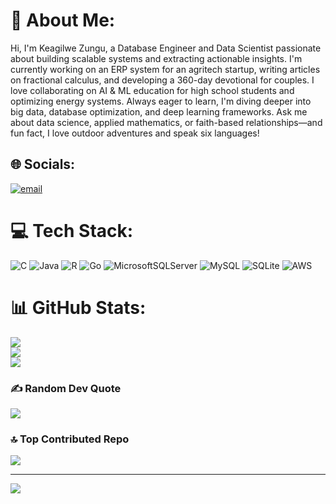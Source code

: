 # 💫 About Me:
Hi, I'm Keagilwe Zungu, a Database Engineer and Data Scientist passionate about building scalable systems and extracting actionable insights. I'm currently working on an ERP system for an agritech startup, writing articles on fractional calculus, and developing a 360-day devotional for couples. I love collaborating on AI & ML education for high school students and optimizing energy systems. Always eager to learn, I'm diving deeper into big data, database optimization, and deep learning frameworks. Ask me about data science, applied mathematics, or faith-based relationships—and fun fact, I love outdoor adventures and speak six languages! 


## 🌐 Socials:
[![email](https://img.shields.io/badge/Email-D14836?logo=gmail&logoColor=white)](mailto:keagilwezungu@hotmail.com) 

# 💻 Tech Stack:
![C](https://img.shields.io/badge/c-%2300599C.svg?style=for-the-badge&logo=c&logoColor=white) ![Java](https://img.shields.io/badge/java-%23ED8B00.svg?style=for-the-badge&logo=openjdk&logoColor=white) ![R](https://img.shields.io/badge/r-%23276DC3.svg?style=for-the-badge&logo=r&logoColor=white) ![Go](https://img.shields.io/badge/go-%2300ADD8.svg?style=for-the-badge&logo=go&logoColor=white) ![MicrosoftSQLServer](https://img.shields.io/badge/Microsoft%20SQL%20Server-CC2927?style=for-the-badge&logo=microsoft%20sql%20server&logoColor=white) ![MySQL](https://img.shields.io/badge/mysql-4479A1.svg?style=for-the-badge&logo=mysql&logoColor=white) ![SQLite](https://img.shields.io/badge/sqlite-%2307405e.svg?style=for-the-badge&logo=sqlite&logoColor=white) ![AWS](https://img.shields.io/badge/AWS-%23FF9900.svg?style=for-the-badge&logo=amazon-aws&logoColor=white)
# 📊 GitHub Stats:
![](https://github-readme-stats.vercel.app/api?username=keagilwe&theme=dark&hide_border=false&include_all_commits=true&count_private=true)<br/>
![](https://nirzak-streak-stats.vercel.app/?user=keagilwe&theme=dark&hide_border=false)<br/>
![](https://github-readme-stats.vercel.app/api/top-langs/?username=keagilwe&theme=dark&hide_border=false&include_all_commits=true&count_private=true&layout=compact)

### ✍️ Random Dev Quote
![](https://quotes-github-readme.vercel.app/api?type=horizontal&theme=radical)

### 🔝 Top Contributed Repo
![](https://github-contributor-stats.vercel.app/api?username=keagilwe&limit=5&theme=default&combine_all_yearly_contributions=true)

---
[![](https://visitcount.itsvg.in/api?id=keagilwe&icon=0&color=0)](https://visitcount.itsvg.in)

<!-- Proudly created with GPRM ( https://gprm.itsvg.in ) -->
